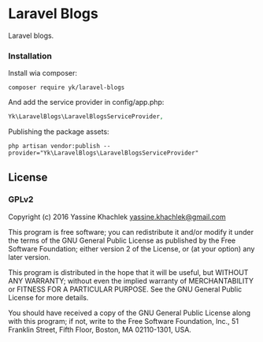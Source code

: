 # Laravel Blogs

Laravel blogs.

### Installation

Install wia composer:

```
composer require yk/laravel-blogs
```

And add the service provider in config/app.php:

```php
Yk\LaravelBlogs\LaravelBlogsServiceProvider,
```

Publishing the package assets:

```
php artisan vendor:publish --provider="Yk\LaravelBlogs\LaravelBlogsServiceProvider"
```

## License

### GPLv2

Copyright (c) 2016 Yassine Khachlek <yassine.khachlek@gmail.com>

This program is free software; you can redistribute it and/or
modify it under the terms of the GNU General Public License
as published by the Free Software Foundation; either version 2
of the License, or (at your option) any later version.

This program is distributed in the hope that it will be useful,
but WITHOUT ANY WARRANTY; without even the implied warranty of
MERCHANTABILITY or FITNESS FOR A PARTICULAR PURPOSE.  See the
GNU General Public License for more details.

You should have received a copy of the GNU General Public License
along with this program; if not, write to the Free Software
Foundation, Inc., 51 Franklin Street, Fifth Floor, Boston, MA  02110-1301, USA.